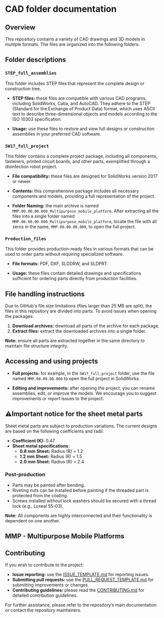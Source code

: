 # CAD folder documentation

## Overview

This repository contains a variety of CAD drawings and 3D models in multiple formats. The files are organized into the following folders:

## Folder descriptions

### `STEP_full_assemblies`

This folder includes STEP files that represent the complete design or construction tree.

- **STEP files:** these files are compatible with various CAD programs, including SolidWorks, Catia, and AutoCAD. They adhere to the STEP (Standard for the Exchange of Product Data) format, which uses ASCII text to describe three-dimensional objects and models according to the ISO 10303 specification.

- **Usage:** use these files to restore and view full designs or construction assemblies in your preferred CAD software.

### `SW17_full_project`

This folder contains a complete project package, including all components, fasteners, printed circuit boards, and other parts, exemplified through a disinfection robot project.

- **File compatibility:** these files are designed for SolidWorks version 2017 or newer.

- **Contents:** this comprehensive package includes all necessary components and models, providing a full representation of the project.

- **Folder Naming:** the main archive is named `MMP.00.00.00.000_Multipurpose_mobile_platform`. After extracting all the files into a single folder named `MMP.00.00.00.000_Multipurpose_mobile_platform`, locate the file with all zeros in the name, `MMP.00.00.00.000`, to open the full project.

### `Production_files`

This folder provides production-ready files in various formats that can be used to order parts without requiring specialized software.

- **File formats:** PDF, DXF, SLDDRW, and SLDPRT.

- **Usage:** these files contain detailed drawings and specifications sufficient for ordering parts directly from production facilities.

## File handling instructions

Due to GitHub's file size limitations (files larger than 25 MB are split), the files in this repository are divided into parts. To avoid issues when opening the packages:

1. **Download archives:** download all parts of the archive for each package.
2. **Extract files:** extract the downloaded archives into a single folder.

**Note:** ensure all parts are extracted together in the same directory to maintain file structure integrity.

## Accessing and using projects

- **Full projects:** for example, in the `SW17_full_project` folder, use the file named `MMP.00.00.00.000` to open the full project in SolidWorks. 

- **Editing and improvements:** after opening the project, you can rename assemblies, edit, or improve the models. We encourage you to suggest improvements or report issues to the project.

## ⚠️Important notice for the sheet metal parts

Sheet metal parts are subject to production variations. The current designs are based on the following coefficients and radii:

- **Coefficient (K):** 0.47
- **Sheet metal specifications:**
  - **0.8 mm Sheet:** Radius (R) = 1.2
  - **1.2 mm Sheet:** Radius (R) = 1.5
  - **2.0 mm Sheet:** Radius (R) = 2.4

### Post-production

- Parts may be painted after bending.
- Riveting nuts can be installed before painting if the threaded part is protected from the coating.
- Screws installed without lock washers should be secured with a thread lock (e.g., Loxeal 55-03).

**Note:** All components are highly interconnected and their functionality is dependent on one another.

## MMP - Multipurpose Mobile Platforms

## Contributing

If you wish to contribute to the project:

- **Issue reporting:** use the [ISSUE_TEMPLATE.md](https://github.com/openAMRobot/.github/blob/main/ISSUE_TEMPLATE.md) for reporting issues.
- **Submitting pull requests:** use the [PULL_REQUEST_TEMPLATE.md](https://github.com/openAMRobot/.github/blob/main/PULL_REQUEST_TEMPLATE.md) for submitting improvements or changes.
- **Contributing guidelines:** please read the [CONTRIBUTING.md](https://github.com/openAMRobot/OpenAMR/blob/main/CONTRIBUTING.md) for detailed contribution guidelines.

For further assistance, please refer to the repository’s main documentation or contact the repository maintainers.
